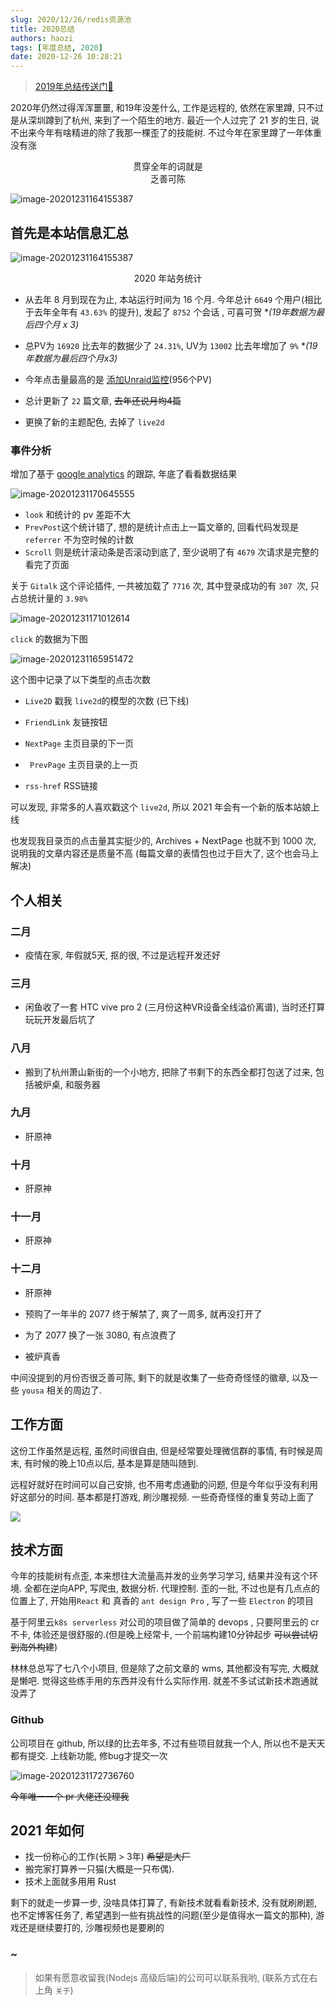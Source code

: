 ```yaml
---
slug: 2020/12/26/redis资源池
title: 2020总结
authors: haozi
tags: [年度总结, 2020]
date: 2020-12-26 10:28:21
---
```



> [2019年总结传送门🚪](/2019/12/31/2019年总结/)

2020年仍然过得浑浑噩噩, 和19年没差什么,  工作是远程的, 依然在家里蹲, 只不过是从深圳蹲到了杭州, 来到了一个陌生的地方. 最近一个人过完了 21 岁的生日,  说不出来今年有啥精进的除了我那一棵歪了的技能树. 不过今年在家里蹲了一年体重没有涨

<center style={{ marginTop: "10px"}}>贯穿全年的词就是</center>

<center style={{ marginTop: "10px", fontSize: "30px", color: "cornflowerblue"}}>乏善可陈</center>

![image-20201231164155387](./2020总结/file_6544380-min.png)



<!--truncate-->


## 首先是本站信息汇总



![image-20201231164155387](./2020总结/image-20201231164030009.png)

<center>2020 年站务统计</center>

* 从去年 8 月到现在为止, 本站运行时间为 16 个月. 今年总计 `6649` 个用户(相比于去年全年有 `43.63%` 的提升), 发起了 `8752` 个会话 , 可喜可贺 **(19年数据为最后四个月 x 3)*
* 总PV为 `16920` 比去年的数据少了 `24.31%`, UV为 `13002` 比去年增加了 `9%` **(19年数据为最后四个月x3)*

* 今年点击量最高的是  [添加Unraid监控](https://haozi.moe/2019/12/23/%E6%B7%BB%E5%8A%A0Unraid%E7%9B%91%E6%8E%A7/)(956个PV)
* 总计更新了 `22` 篇文章,  ~~去年还说月均4篇~~
* 更换了新的主题配色, 去掉了 `live2d`

### 事件分析

增加了基于 [google analytics](https://analytics.google.com/) 的跟踪,  年底了看看数据结果

![image-20201231170645555](./2020总结/image-20201231170645555.png)

* `look` 和统计的 pv 差距不大
* `PrevPost`这个统计错了,  想的是统计点击上一篇文章的,  回看代码发现是 `referrer` 不为空时候的计数
* `Scroll` 则是统计滚动条是否滚动到底了,  至少说明了有 `4679` 次请求是完整的看完了页面

关于 `Gitalk` 这个评论插件, 一共被加载了 `7716` 次, 其中登录成功的有 `307 `次, 只占总统计量的 `3.98%`

![image-20201231171012614](./2020总结/image-20201231171012614.png)

`click` 的数据为下图

![image-20201231165951472](./2020总结/image-20201231165951472.png)

这个图中记录了以下类型的点击次数

* `Live2D` 戳我 `live2d`的模型的次数 (已下线)
* `FriendLink` 友链按钮
* `NextPage`  主页目录的下一页
* ` PrevPage` 主页目录的上一页

* `rss-href` RSS链接

可以发现, 非常多的人喜欢戳这个 `live2d`,  所以 2021 年会有一个新的版本站娘上线

也发现我目录页的点击量其实挺少的, Archives + NextPage 也就不到 1000 次, 说明我的文章内容还是质量不高 (每篇文章的表情包也过于巨大了, 这个也会马上解决)



## 个人相关

### 二月

* 疫情在家, 年假就5天, 抠的很, 不过是远程开发还好

### 三月

* 闲鱼收了一套 HTC vive pro 2 (三月份这种VR设备全线溢价离谱), 当时还打算玩玩开发最后坑了

### 八月

* 搬到了杭州萧山新街的一个小地方, 把除了书剩下的东西全都打包送了过来, 包括被炉桌, 和服务器

### 九月

* 肝原神

### 十月
* 肝原神


### 十一月
* 肝原神

### 十二月
* 肝原神

* 预购了一年半的 2077 终于解禁了, 爽了一周多, 就再没打开了

* 为了 2077 换了一张 3080, 有点浪费了

* 被炉真香

中间没提到的月份否很乏善可陈, 剩下的就是收集了一些奇奇怪怪的徽章, 以及一些 `yousa` 相关的周边了.



## 工作方面

这份工作虽然是远程,  虽然时间很自由, 但是经常要处理微信群的事情, 有时候是周末, 有时候的晚上10点以后, 基本是算是随叫随到. 

远程好就好在时间可以自己安排, 也不用考虑通勤的问题,  但是今年似乎没有利用好这部分的时间. 基本都是打游戏, 刷沙雕视频. 一些奇奇怪怪的重复劳动上面了

![](./2020总结/file_6545300-min.png)

## 技术方面

今年的技能树有点歪,  本来想往大流量高并发的业务学习学习, 结果并没有这个环境. 全都在逆向APP, 写爬虫, 数据分析. 代理控制. 歪的一批, 不过也是有几点点的位置上了, 开始用`React` 和 真香的 `ant design Pro` , 写了一些  `Electron` 的项目

基于阿里云`k8s serverless` 对公司的项目做了简单的 devops , 只要阿里云的 cr 不卡, 体验还是很舒服的.(但是晚上经常卡, 一个前端构建10分钟起步 ~~可以尝试切到海外构建~~)

林林总总写了七八个小项目, 但是除了之前文章的 wms, 其他都没有写完,  大概就是懒吧. 觉得这些练手用的东西并没有什么实际作用. 就差不多试试新技术跑通就没弄了

### Github

公司项目在 github, 所以绿的比去年多,  不过有些项目就我一个人, 所以也不是天天都有提交. 上线新功能, 修bug才提交一次

![image-20201231172736760](./2020总结/image-20201231172736760.png)

~~今年唯一一个 pr 大佬还没理我~~



## 2021 年如何

* 找一份称心的工作(长期 > 3年) ~~希望是大厂~~
* 搬完家打算养一只猫(大概是一只布偶).
* 技术上面就多用用 Rust

剩下的就走一步算一步,  没啥具体打算了, 有新技术就看看新技术, 没有就刷刷题, 也不定博客任务了, 希望遇到一些有挑战性的问题(至少是值得水一篇文的那种),  游戏还是继续要打的, 沙雕视频也是要刷的

### ~

>  如果有愿意收留我(Nodejs 高级后端)的公司可以联系我哟, (联系方式在右上角 `关于`)
